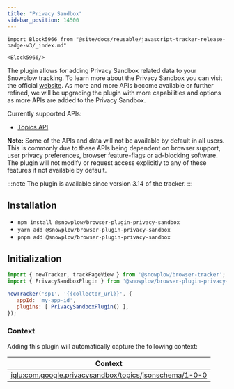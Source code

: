 ```yaml
---
title: "Privacy Sandbox"
sidebar_position: 14500
---
```


```mdx-code-block
import Block5966 from "@site/docs/reusable/javascript-tracker-release-badge-v3/_index.md"

<Block5966/>
```

The plugin allows for adding Privacy Sandbox related data to your Snowplow tracking. To learn more about the Privacy Sandbox you can visit the official [website](https://www.privacysandbox.com/). As more and more APIs become available or further refined, we will be upgrading the plugin with more capabilities and options as more APIs are added to the Privacy Sandbox.

Currently supported APIs:
- [Topics API](https://developer.chrome.com/docs/privacy-sandbox/topics/overview/)

__Note:__ Some of the APIs and data will not be available by default in all users. This is commonly due to these APIs being dependent on browser support, user privacy preferences, browser feature-flags or ad-blocking software. The plugin will not modify or request access explicitly to any of these features if not available by default.

:::note
The plugin is available since version 3.14 of the tracker.
:::

## Installation

- `npm install @snowplow/browser-plugin-privacy-sandbox`
- `yarn add @snowplow/browser-plugin-privacy-sandbox`
- `pnpm add @snowplow/browser-plugin-privacy-sandbox`

## Initialization

```javascript
import { newTracker, trackPageView } from '@snowplow/browser-tracker';
import { PrivacySandboxPlugin } from '@snowplow/browser-plugin-privacy-sandbox';

newTracker('sp1', '{{collector_url}}', { 
   appId: 'my-app-id', 
   plugins: [ PrivacySandboxPlugin() ],
});
```

### Context

Adding this plugin will automatically capture the following context:

| Context |
| --- |
| [iglu:com.google.privacysandbox/topics/jsonschema/1-0-0](https://github.com/snowplow/iglu-central/blob/master/schemas/com.google.privacysandbox/topics/jsonschema/1-0-0) |
